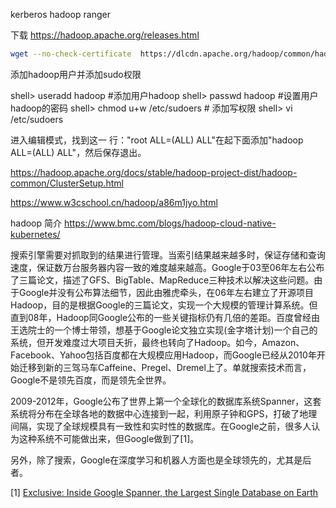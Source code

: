 kerberos
hadoop ranger

下载
https://hadoop.apache.org/releases.html

```bash
wget --no-check-certificate  https://dlcdn.apache.org/hadoop/common/hadoop-3.3.4/hadoop-3.3.4.tar.gz
```

添加hadoop用户并添加sudo权限

shell> useradd hadoop #添加用户hadoop 
shell> passwd hadoop #设置用户hadoop的密码 
shell> chmod u+w /etc/sudoers # 添加写权限
shell> vi /etc/sudoers

进入编辑模式，找到这一 行："root ALL=(ALL) ALL"在起下面添加"hadoop ALL=(ALL) ALL"，然后保存退出。

https://hadoop.apache.org/docs/stable/hadoop-project-dist/hadoop-common/ClusterSetup.html

https://www.w3cschool.cn/hadoop/a86m1jyo.html

hadoop 简介 https://www.bmc.com/blogs/hadoop-cloud-native-kubernetes/



搜索引擎需要对抓取到的结果进行管理。当索引结果越来越多时，保证存储和查询速度，保证数万台服务器内容一致的难度越来越高。Google于03至06年左右公布了三篇论文，描述了GFS、BigTable、MapReduce三种技术以解决这些问题。由于Google并没有公布算法细节，因此由雅虎牵头，在06年左右建立了开源项目Hadoop，目的是根据Google的三篇论文，实现一个大规模的管理计算系统。但直到08年，Hadoop同Google公布的一些关键指标仍有几倍的差距。百度曾经由王选院士的一个博士带领，想基于Google论文独立实现(金字塔计划)一个自己的系统，但开发难度过大项目夭折，最终也转向了Hadoop。如今，Amazon、Facebook、Yahoo包括百度都在大规模应用Hadoop，而Google已经从2010年开始迁移到新的三驾马车Caffeine、Pregel、Dremel上了。单就搜索技术而言，Google不是领先百度，而是领先全世界。

2009-2012年，Google公布了世界上第一个全球化的数据库系统Spanner，这套系统将分布在全球各地的数据中心连接到一起，利用原子钟和GPS，打破了地理间隔，实现了全球规模具有一致性和实时性的数据库。在Google之前，很多人认为这种系统不可能做出来，但Google做到了[1]。

另外，除了搜索，Google在深度学习和机器人方面也是全球领先的，尤其是后者。


[1]  [Exclusive: Inside Google Spanner, the Largest Single Database on Earth](https://link.zhihu.com/?target=http%3A//www.wired.com/wiredenterprise/2012/11/google-spanner-time/all/)